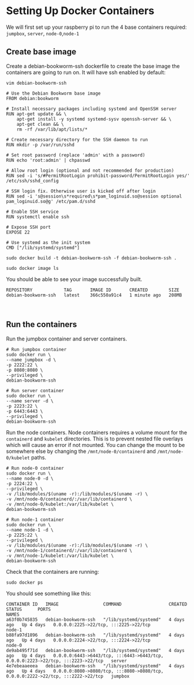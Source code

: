 # Setting Up Docker Containers

We will first set up your raspberry pi to run the 4 base containers required: `jumpbox`, `server`, `node-0`,`node-1`

## Create base image

Create a debian-bookworm-ssh dockerfile to create the base image the containers are going to run on. It will have ssh enabled by default:

```
vim debian-bookworm-ssh
```

```
# Use the Debian Bookworm base image
FROM debian:bookworm

# Install necessary packages including systemd and OpenSSH server
RUN apt-get update && \
    apt-get install -y systemd systemd-sysv openssh-server && \
    apt-get clean && \
    rm -rf /var/lib/apt/lists/*

# Create necessary directory for the SSH daemon to run
RUN mkdir -p /var/run/sshd

# Set root password (replace 'admin' with a password)
RUN echo 'root:admin' | chpasswd

# Allow root login (optional and not recommended for production)
RUN sed -i 's/#PermitRootLogin prohibit-password/PermitRootLogin yes/' /etc/ssh/sshd_config

# SSH login fix. Otherwise user is kicked off after login
RUN sed -i 's@session\s*required\s*pam_loginuid.so@session optional pam_loginuid.so@g' /etc/pam.d/sshd

# Enable SSH service
RUN systemctl enable ssh

# Expose SSH port
EXPOSE 22

# Use systemd as the init system
CMD ["/lib/systemd/systemd"]
```

```
sudo docker build -t debian-bookworm-ssh -f debian-bookworm-ssh .
```

```
sudo docker image ls
```

You should be able to see your image successfully built.

```
REPOSITORY            TAG       IMAGE ID       CREATED        SIZE
debian-bookworm-ssh   latest    366c550a91c4   1 minute ago   208MB
```

<br/>

## Run the containers

Run the jumpbox container and server containers.

```
# Run jumpbox container
sudo docker run \
--name jumpbox -d \
-p 2222:22 \
-p 8080:8080 \
--privileged \
debian-bookworm-ssh

# Run server container
sudo docker run \
--name server -d \
-p 2223:22 \
-p 6443:6443 \
--privileged \
debian-bookworm-ssh
```

Run the node containers. Node containers requires a volume mount for the `containerd` and `kubelet` directories. This is to prevent nested file overlays which will cause an error if not mounted. You can change the mount to be somewhere else by changing the `/mnt/node-0/containerd` and `/mnt/node-0/kubelet` paths.

```
# Run node-0 container
sudo docker run \
--name node-0 -d \
-p 2224:22 \
--privileged \
-v /lib/modules/$(uname -r):/lib/modules/$(uname -r) \
-v /mnt/node-0/containerd/:/var/lib/containerd \
-v /mnt/node-0/kubelet:/var/lib/kubelet \
debian-bookworm-ssh

# Run node-1 container
sudo docker run \
--name node-1 -d \
-p 2225:22 \
--privileged \
-v /lib/modules/$(uname -r):/lib/modules/$(uname -r) \
-v /mnt/node-1/containerd/:/var/lib/containerd \
-v /mnt/node-1/kubelet:/var/lib/kubelet \
debian-bookworm-ssh
```

Check that the containers are running:

```
sudo docker ps
```

You should see something like this:

```
CONTAINER ID   IMAGE                 COMMAND                  CREATED      STATUS      PORTS                                                                              NAMES
a63f0b745835   debian-bookworm-ssh   "/lib/systemd/systemd"   4 days ago   Up 4 days   0.0.0.0:2225->22/tcp, :::2225->22/tcp                                              node-1
b88fa97d1896   debian-bookworm-ssh   "/lib/systemd/systemd"   4 days ago   Up 4 days   0.0.0.0:2224->22/tcp, :::2224->22/tcp                                              node-0
de9ab495f71d   debian-bookworm-ssh   "/lib/systemd/systemd"   4 days ago   Up 4 days   0.0.0.0:6443->6443/tcp, :::6443->6443/tcp, 0.0.0.0:2223->22/tcp, :::2223->22/tcp   server
4e7ebeaaeeea   debian-bookworm-ssh   "/lib/systemd/systemd"   4 days ago   Up 4 days   0.0.0.0:8080->8080/tcp, :::8080->8080/tcp, 0.0.0.0:2222->22/tcp, :::2222->22/tcp   jumpbox
```

